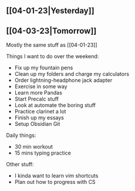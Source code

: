 ## [[04-01-23|Yesterday]]

## [[04-03-23|Tomorrow]]

Mostly the same stuff as [[04-01-23]]

Things I want to do over the weekend:

- Fix up my fountain pens
- Clean up my folders and charge my calculators 
- Order lightning-headphone jack adapter
- Exercise in some way
- Learn more Pandas
- Start Precalc stuff
- Look at automate the boring stuff
- Practice clarinet a lot
- Finish up my essays
- Setup Obsidian Git

Daily things:
- 30 min workout
- 15 mins typing practice



Other stuff:
- I kinda want to learn vim shortcuts
- Plan out how to progress with CS